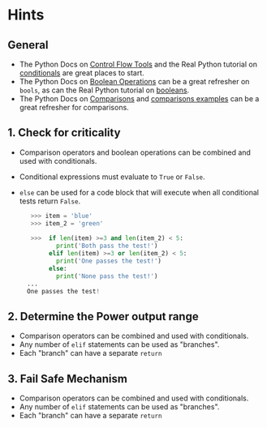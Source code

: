 # Hints

## General

- The Python Docs on [Control Flow Tools][control flow tools] and the Real Python tutorial
  on [conditionals][real python conditionals] are great places to start.
- The Python Docs on [Boolean Operations][boolean operations] can be a great refresher on `bools`, as can the Real
  Python tutorial on [booleans][python booleans].
- The Python Docs on [Comparisons][comparisons] and [comparisons examples][python comparisons examples] can be a great
  refresher for comparisons.

## 1. Check for criticality

- Comparison operators and boolean operations can be combined and used with conditionals.
- Conditional expressions must evaluate to `True` or `False`.
- `else` can be used for a code block that will execute when all conditional tests return `False`.

  ```python
     >>> item = 'blue'
     >>> item_2 = 'green'
     
     >>>  if len(item) >=3 and len(item_2) < 5:
            print('Both pass the test!')
          elif len(item) >=3 or len(item_2) < 5:
            print('One passes the test!')
          else:
            print('None pass the test!')
    ...
    One passes the test!
  ```

## 2. Determine the Power output range

- Comparison operators can be combined and used with conditionals.
- Any number of `elif` statements can be used as "branches".
- Each "branch" can have a separate `return`

## 3. Fail Safe Mechanism

- Comparison operators can be combined and used with conditionals.
- Any number of `elif` statements can be used as "branches".
- Each "branch" can have a separate `return`

[python comparisons examples]: https://www.tutorialspoint.com/python/comparison_operators_example.htm

[boolean operations]: https://docs.python.org/3/library/stdtypes.html#boolean-operations-and-or-not

[comparisons]: https://docs.python.org/3/library/stdtypes.html#comparisons

[python booleans]: https://realpython.com/python-boolean/

[real python conditionals]: https://realpython.com/python-conditional-statements/

[control flow tools]: https://docs.python.org/3/tutorial/controlflow.html